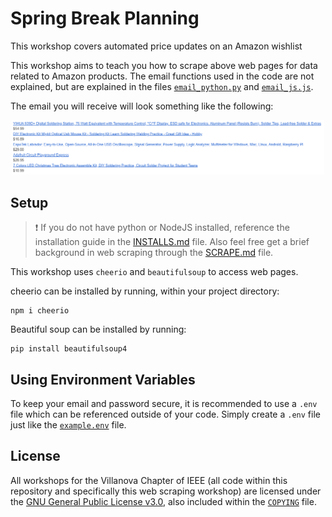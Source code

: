 # Spring Break Planning

This workshop covers automated price updates on an Amazon wishlist

This workshop aims to teach you how to scrape above web pages for data related
to Amazon products. The email functions used in the code are not explained, but
are explained in the files [`email_python.py`](../email_python.py) and
[`email_js.js`](../email_js.js).

The email you will receive will look something like the following:

<div style="text-align:center;">
    <img src="../../Images/wishlist_email.png" width="500" />
</div>

## Setup

> :exclamation: If you do not have python or NodeJS installed, reference the
> installation guide in the [INSTALLS.md](../INSTALLS.md) file. Also feel free
> get a brief background in web scraping through the [SCRAPE.md](../SCRAPE.md)
> file.

This workshop uses `cheerio` and `beautifulsoup` to access web pages.

cheerio can be installed by running, within your project directory:

```shell
npm i cheerio
```

Beautiful soup can be installed by running:

```shell
pip install beautifulsoup4
```

## Using Environment Variables

To keep your email and password secure, it is recommended to use a `.env` file
which can be referenced outside of your code. Simply create a `.env` file just
like the [`example.env`](../example.env) file.

## License

All workshops for the Villanova Chapter of IEEE (all code within this
repository and specifically this web scraping workshop) are licensed under the
[GNU General Public License v3.0](https://www.gnu.org/licenses/lgpl-3.0.en.html), also included within the [`COPYING`](https://github.com/davisgriffin/IEEE_Workshops/blob/main/COPYING) file.
